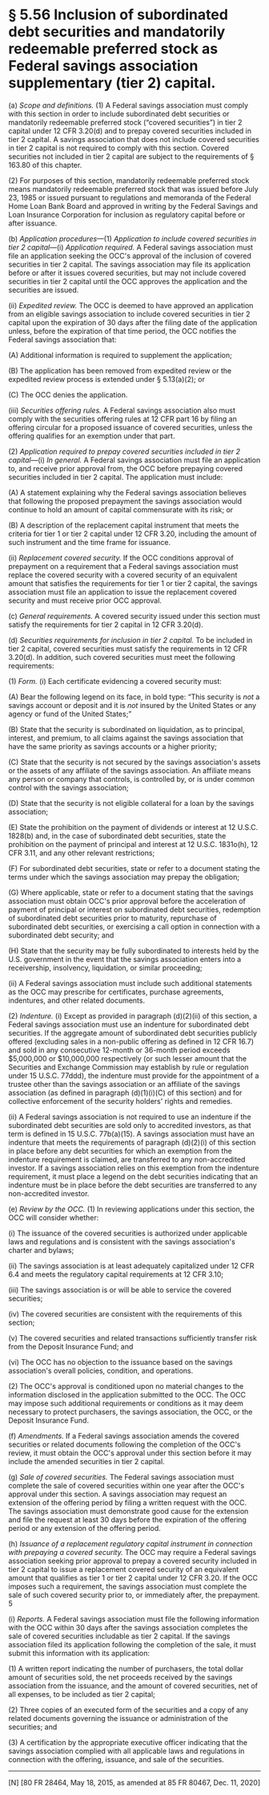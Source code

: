 # § 5.56   Inclusion of subordinated debt securities and mandatorily redeemable preferred stock as Federal savings association supplementary (tier 2) capital.

(a) *Scope and definitions.* (1) A Federal savings association must comply with this section in order to include subordinated debt securities or mandatorily redeemable preferred stock (“covered securities”) in tier 2 capital under 12 CFR 3.20(d) and to prepay covered securities included in tier 2 capital. A savings association that does not include covered securities in tier 2 capital is not required to comply with this section. Covered securities not included in tier 2 capital are subject to the requirements of § 163.80 of this chapter.


(2) For purposes of this section, mandatorily redeemable preferred stock means mandatorily redeemable preferred stock that was issued before July 23, 1985 or issued pursuant to regulations and memoranda of the Federal Home Loan Bank Board and approved in writing by the Federal Savings and Loan Insurance Corporation for inclusion as regulatory capital before or after issuance.


(b) *Application procedures*—(1) *Application to include covered securities in tier 2 capital*—(i) *Application required.* A Federal savings association must file an application seeking the OCC's approval of the inclusion of covered securities in tier 2 capital. The savings association may file its application before or after it issues covered securities, but may not include covered securities in tier 2 capital until the OCC approves the application and the securities are issued.


(ii) *Expedited review.* The OCC is deemed to have approved an application from an eligible savings association to include covered securities in tier 2 capital upon the expiration of 30 days after the filing date of the application unless, before the expiration of that time period, the OCC notifies the Federal savings association that:


(A) Additional information is required to supplement the application;


(B) The application has been removed from expedited review or the expedited review process is extended under § 5.13(a)(2); or


(C) The OCC denies the application.


(iii) *Securities offering rules.* A Federal savings association also must comply with the securities offering rules at 12 CFR part 16 by filing an offering circular for a proposed issuance of covered securities, unless the offering qualifies for an exemption under that part.


(2) *Application required to prepay covered securities included in tier 2 capital*—(i) *In general.* A Federal savings association must file an application to, and receive prior approval from, the OCC before prepaying covered securities included in tier 2 capital. The application must include:


(A) A statement explaining why the Federal savings association believes that following the proposed prepayment the savings association would continue to hold an amount of capital commensurate with its risk; or


(B) A description of the replacement capital instrument that meets the criteria for tier 1 or tier 2 capital under 12 CFR 3.20, including the amount of such instrument and the time frame for issuance.


(ii) *Replacement covered security.* If the OCC conditions approval of prepayment on a requirement that a Federal savings association must replace the covered security with a covered security of an equivalent amount that satisfies the requirements for tier 1 or tier 2 capital, the savings association must file an application to issue the replacement covered security and must receive prior OCC approval.


(c) *General requirements.* A covered security issued under this section must satisfy the requirements for tier 2 capital in 12 CFR 3.20(d).


(d) *Securities requirements for inclusion in tier 2 capital.* To be included in tier 2 capital, covered securities must satisfy the requirements in 12 CFR 3.20(d). In addition, such covered securities must meet the following requirements:


(1) *Form.* (i) Each certificate evidencing a covered security must:


(A) Bear the following legend on its face, in bold type: “This security is *not* a savings account or deposit and it is *not* insured by the United States or any agency or fund of the United States;”


(B) State that the security is subordinated on liquidation, as to principal, interest, and premium, to all claims against the savings association that have the same priority as savings accounts or a higher priority;


(C) State that the security is not secured by the savings association's assets or the assets of any affiliate of the savings association. An affiliate means any person or company that controls, is controlled by, or is under common control with the savings association;


(D) State that the security is not eligible collateral for a loan by the savings association;


(E) State the prohibition on the payment of dividends or interest at 12 U.S.C. 1828(b) and, in the case of subordinated debt securities, state the prohibition on the payment of principal and interest at 12 U.S.C. 1831o(h), 12 CFR 3.11, and any other relevant restrictions;


(F) For subordinated debt securities, state or refer to a document stating the terms under which the savings association may prepay the obligation; 


(G) Where applicable, state or refer to a document stating that the savings association must obtain OCC's prior approval before the acceleration of payment of principal or interest on subordinated debt securities, redemption of subordinated debt securities prior to maturity, repurchase of subordinated debt securities, or exercising a call option in connection with a subordinated debt security; and


(H) State that the security may be fully subordinated to interests held by the U.S. government in the event that the savings association enters into a receivership, insolvency, liquidation, or similar proceeding;


(ii) A Federal savings association must include such additional statements as the OCC may prescribe for certificates, purchase agreements, indentures, and other related documents.


(2) *Indenture.* (i) Except as provided in paragraph (d)(2)(ii) of this section, a Federal savings association must use an indenture for subordinated debt securities. If the aggregate amount of subordinated debt securities publicly offered (excluding sales in a non-public offering as defined in 12 CFR 16.7) and sold in any consecutive 12-month or 36-month period exceeds $5,000,000 or $10,000,000 respectively (or such lesser amount that the Securities and Exchange Commission may establish by rule or regulation under 15 U.S.C. 77ddd), the indenture must provide for the appointment of a trustee other than the savings association or an affiliate of the savings association (as defined in paragraph (d)(1)(i)(C) of this section) and for collective enforcement of the security holders' rights and remedies.


(ii) A Federal savings association is not required to use an indenture if the subordinated debt securities are sold only to accredited investors, as that term is defined in 15 U.S.C. 77b(a)(15). A savings association must have an indenture that meets the requirements of paragraph (d)(2)(i) of this section in place before any debt securities for which an exemption from the indenture requirement is claimed, are transferred to any non-accredited investor. If a savings association relies on this exemption from the indenture requirement, it must place a legend on the debt securities indicating that an indenture must be in place before the debt securities are transferred to any non-accredited investor.


(e) *Review by the OCC.* (1) In reviewing applications under this section, the OCC will consider whether:


(i) The issuance of the covered securities is authorized under applicable laws and regulations and is consistent with the savings association's charter and bylaws;


(ii) The savings association is at least adequately capitalized under 12 CFR 6.4 and meets the regulatory capital requirements at 12 CFR 3.10;


(iii) The savings association is or will be able to service the covered securities;


(iv) The covered securities are consistent with the requirements of this section;


(v) The covered securities and related transactions sufficiently transfer risk from the Deposit Insurance Fund; and


(vi) The OCC has no objection to the issuance based on the savings association's overall policies, condition, and operations.


(2) The OCC's approval is conditioned upon no material changes to the information disclosed in the application submitted to the OCC. The OCC may impose such additional requirements or conditions as it may deem necessary to protect purchasers, the savings association, the OCC, or the Deposit Insurance Fund.


(f) *Amendments.* If a Federal savings association amends the covered securities or related documents following the completion of the OCC's review, it must obtain the OCC's approval under this section before it may include the amended securities in tier 2 capital.


(g) *Sale of covered securities.* The Federal savings association must complete the sale of covered securities within one year after the OCC's approval under this section. A savings association may request an extension of the offering period by filing a written request with the OCC. The savings association must demonstrate good cause for the extension and file the request at least 30 days before the expiration of the offering period or any extension of the offering period.


(h) *Issuance of a replacement regulatory capital instrument in connection with prepaying a covered security.* The OCC may require a Federal savings association seeking prior approval to prepay a covered security included in tier 2 capital to issue a replacement covered security of an equivalent amount that qualifies as tier 1 or tier 2 capital under 12 CFR 3.20. If the OCC imposes such a requirement, the savings association must complete the sale of such covered security prior to, or immediately after, the prepayment.
5

(i) *Reports.* A Federal savings association must file the following information with the OCC within 30 days after the savings association completes the sale of covered securities includable as tier 2 capital. If the savings association filed its application following the completion of the sale, it must submit this information with its application:


(1) A written report indicating the number of purchasers, the total dollar amount of securities sold, the net proceeds received by the savings association from the issuance, and the amount of covered securities, net of all expenses, to be included as tier 2 capital;


(2) Three copies of an executed form of the securities and a copy of any related documents governing the issuance or administration of the securities; and


(3) A certification by the appropriate executive officer indicating that the savings association complied with all applicable laws and regulations in connection with the offering, issuance, and sale of the securities.



---

[N] [80 FR 28464, May 18, 2015, as amended at 85 FR 80467, Dec. 11, 2020]




